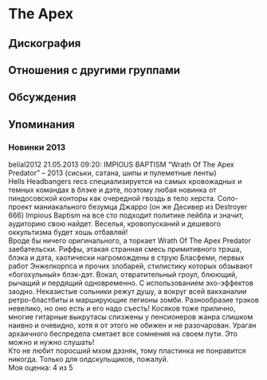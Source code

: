 # The Apex



## Дискография


## Отношения с другими группами


## Обсуждения


## Упоминания

### Новинки 2013

belial2012 21.05.2013 09:20:
IMPIOUS BAPTISM “Wrath Of The Apex Predator” – 2013 (сиськи, сатана, шипы и пулеметные ленты)<BR>Hells Headbangers recs специализируется на самых кровожадных и темных командах в блэке и дэте, поэтому любая новинка от пиндосовской конторы как очередной гвоздь в тело херста. Соло-проект маниакального безумца Джарро (он же Десивер из Destroyer 666) Impious Baptism на все сто подходит политике лейбла и значит, аудиторию свою найдет. Веселья, кровопусканий и дешевого оккультизма будет хошь отбавляй!<BR>Вроде бы ничего оригинального, а торкает Wrath Of The Apex Predator заебательски. Риффы, этакая странная смесь примитивного трэша, блэка и дэта, хаотически нагромождены в струю Бласфеми, первых работ Энжелкорпса и прочих злобарей, стилистику которых обзывают «богохульный» блэк-дэт. Вокал, отвратительный гроул, блюющий, рычащий и пердящий одновременно. С использованием эхо-эффектов заодно. Неказистые сольники режут душу, а вокруг всей вакханалии ретро-бластбиты и марширующие легионы зомби. Разнообразие трэков невелико, но оно есть и его надо съесть! Косяков тоже прилично, многие гитарные выкрутасы спизжены у пенсионеров жанра слишком наивно и очевидно, хотя я от этого не обижен и не разочарован. Ураган архаичного беспредела сметает все сомнения на своем пути. Это можно и нужно слушать! <BR>Кто не любит поросший мхом дэзняк, тому пластинка не понравится никогда. Только для олдскульщиков, пожалуй.     <BR>Моя оценка: 4 из 5<BR>

